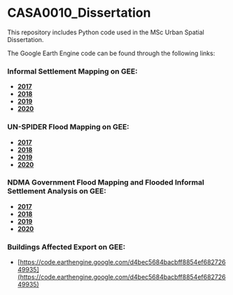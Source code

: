 # CASA0010_Dissertation

This repository includes Python code used in the MSc Urban Spatial Dissertation.

The Google Earth Engine code can be found through the following links:

### Informal Settlement Mapping on GEE:

- [**2017**](https://code.earthengine.google.com/f06316df36645f9f61863635a592dd7e)
- [**2018**](https://code.earthengine.google.com/771060ea47a8203455fba3de9ee284e0)
- [**2019**](https://code.earthengine.google.com/dda3e96b4a26785447016bc993a962b4)
- [**2020**](https://code.earthengine.google.com/52399e7477cf315eb6569e5542f584c0)

### UN-SPIDER Flood Mapping on GEE:

- [**2017**](https://code.earthengine.google.com/c356ca44d77629260be3988e56441daf)
- [**2018**](https://code.earthengine.google.com/4fe8f9ef440955419216d8f02c1e83cc)
- [**2019**](https://code.earthengine.google.com/5aa86502df81134ffb3f39d15d660db3)
- [**2020**](https://code.earthengine.google.com/ca4026b7cc4273ea6fbe26f4f7ac4662)

### NDMA Government Flood Mapping and Flooded Informal Settlement Analysis on GEE:

- [**2017**](https://code.earthengine.google.com/fd2741e302ad93284d48f53c9d827d4a)
- [**2018**](https://code.earthengine.google.com/31c050de216963dbcab302ae16e81502)
- [**2019**](https://code.earthengine.google.com/0341863f9b04e68d8d580fdfa5b3ed71)
- [**2020**](https://code.earthengine.google.com/91c219205175d0219d05eaab16c3b5b7)

### Buildings Affected Export on GEE:

- [https://code.earthengine.google.com/d4bec5684bacbff8854ef68272649935](https://code.earthengine.google.com/d4bec5684bacbff8854ef68272649935)


